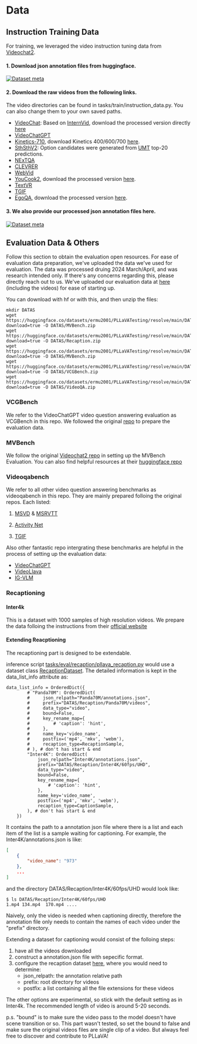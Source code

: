 # Data
## Instruction Training Data
<!-- > *originated from [Videochat2](https://github.com/OpenGVLab/Ask-Anything/tree/main/video_chat2)* -->


For training, we leveraged the video instruction tuning data from [Videochat2](https://github.com/OpenGVLab/Ask-Anything/tree/main/video_chat2). 

#### 1. Download json annotation files from huggingface. 
[![Dataset meta](https://img.shields.io/badge/%F0%9F%A4%97%20Hugging%20Face-VideoChat2%20IT-blue)](https://huggingface.co/datasets/OpenGVLab/VideoChat2-IT) 

<!-- > ![images](./assert/data.png) -->

#### 2. Download the raw videos from the following links.
The video directories can be found in tasks/train/instruction_data.py. You can also change them to your own saved paths.

- [VideoChat](https://github.com/OpenGVLab/InternVideo/tree/main/Data/instruction_data): Based on [InternVid](https://github.com/OpenGVLab/InternVideo/tree/main/Data/InternVid), download the processed version directly [here](https://pjlab-gvm-data.oss-cn-shanghai.aliyuncs.com/videochat2/data/videochat2_conversation_videos.zip)
- [VideoChatGPT](https://github.com/mbzuai-oryx/Video-ChatGPT/tree/main/data)
- [Kinetics-710](https://github.com/OpenGVLab/UniFormerV2/blob/main/DATASET.md), download Kinetics 400/600/700 [here](https://openxlab.org.cn/datasets?keywords=kinetics).
- [SthSthV2](https://developer.qualcomm.com/software/ai-datasets/something-something): Option candidates were generated from [UMT](https://github.com/OpenGVLab/unmasked_teacher) top-20 predictions.
- [NExTQA](https://github.com/doc-doc/NExT-QA)
- [CLEVRER](https://clevrer.csail.mit.edu/)
- [WebVid](https://maxbain.com/webvid-dataset/)
- [YouCook2](https://youcook2.eecs.umich.edu/), download the processed version [here](https://pjlab-gvm-data.oss-cn-shanghai.aliyuncs.com/videochat2/data/youcook_split_videos.zip).
- [TextVR](https://github.com/callsys/textvr)
- [TGIF](https://github.com/YunseokJANG/tgif-qa)
- [EgoQA](https://ego4d-data.org/), download the processed version [here](https://pjlab-gvm-data.oss-cn-shanghai.aliyuncs.com/videochat2/data/egoqa_split_videos.zip).

#### 3. We also provide our processed json annotation files here.

[![Dataset meta](https://img.shields.io/badge/%F0%9F%A4%97%20Hugging%20Face-magic%5Fjsons-blue)](https://huggingface.co/datasets/cathyxl/magic_jsons) 


<!-- We leveraged the training data from [Videochat2](https://github.com/OpenGVLab/Ask-Anything/tree/main/video_chat2). We only used the video part for video instruct tuning. -->

## Evaluation Data & Others
Follow this section to obtain the evaluation open resources. For ease of evaluation data preparation, we've uploaded the data we've used for evaluation. The data was processed druing 2024 March/April, and was research intended only. If there's any concerns regarding this, please directly reach out to us.
We've uploaded our evaluation data at [here](https://huggingface.co/datasets/ermu2001/PLLaVATesting) (including the videos) for ease of starting up.

You can download with hf or with this, and then unzip the files:
```shell
mkdir DATAS
wget https://huggingface.co/datasets/ermu2001/PLLaVATesting/resolve/main/DATAS/MVBench.zip?download=true -O DATAS/MVBench.zip
wget https://huggingface.co/datasets/ermu2001/PLLaVATesting/resolve/main/DATAS/Recaption.zip?download=true -O DATAS/Recaption.zip
wget https://huggingface.co/datasets/ermu2001/PLLaVATesting/resolve/main/DATAS/MVBench.zip?download=true -O DATAS/MVBench.zip
wget https://huggingface.co/datasets/ermu2001/PLLaVATesting/resolve/main/DATAS/VCGBench.zip?download=true -O DATAS/VCGBench.zip
wget https://huggingface.co/datasets/ermu2001/PLLaVATesting/resolve/main/DATAS/VideoQA.zip?download=true -O DATAS/VideoQA.zip
```
### VCGBench

We refer to the VideoChatGPT video question answering evaluation as VCGBench in this repo. We followed the original [repo](https://github.com/mbzuai-oryx/Video-ChatGPT/tree/main) to prepare the evaluation data.

### MVBench
We follow the original [Videochat2 repo](https://github.com/OpenGVLab/Ask-Anything/tree/main/video_chat2) in setting up the MVBench Evaluation. You can also find helpful resources at their [huggingface repo](https://huggingface.co/datasets/OpenGVLab/MVBench)


### Videoqabench
We refer to all other video question answering benchmarks as videoqabench in this repo. They are mainly prepared folloing the original repos. Each listed:
1. [MSVD](https://www.cs.utexas.edu/users/ml/clamp/videoDescription/) & [MSRVTT](https://github.com/xudejing/video-question-answering)

3. [Activity Net](https://github.com/MILVLG/activitynet-qa/tree/master)
4. [TGIF](https://github.com/raingo/TGIF-Release/tree/master)

Also other fantastic repo intergrating these benchmarks are helpful in the process of setting up the evaluation data:
- [VideoChatGPT](https://github.com/mbzuai-oryx/Video-ChatGPT/tree/main)
- [VideoLlava](https://github.com/PKU-YuanGroup/Video-LLaVA/tree/main/videollava)
- [IG-VLM](https://github.com/imagegridworth/IG-VLM/tree/main)



### Recaptioning
#### Inter4k

This is a dataset with 1000 samples of high resolution videos. We prepare the data folloing the instructions from their [official website](https://alexandrosstergiou.github.io/datasets/Inter4K/index.html)

#### Extending Reacptioning
The recaptioning part is designed to be extendable.

inference script [tasks/eval/recaption/pllava_recaption.py](tasks/eval/recaption/pllava_recaption.py) would use a dataset class [RecaptionDataset](tasks/eval/recaption/__init__.py#L197). The detailed information is kept in the data_list_info attribute as:
```
data_list_info = OrderedDict({
        # "Panda70M": OrderedDict(
        #     json_relpath="Panda70M/annotations.json", 
        #     prefix="DATAS/Recaption/Panda70M/videos", 
        #     data_type="video", 
        #     bound=False,
        #     key_rename_map={
        #         # 'caption': 'hint',
        #     },
        #     name_key='video_name',
        #     postfix=('mp4', 'mkv', 'webm'),
        #     recaption_type=RecaptionSample,
        # ), # don't has start & end
        "Inter4K": OrderedDict(
            json_relpath="Inter4K/annotations.json", 
            prefix="DATAS/Recaption/Inter4K/60fps/UHD", 
            data_type="video", 
            bound=False,
            key_rename_map={
                # 'caption': 'hint',
            },
            name_key='video_name',
            postfix=('mp4', 'mkv', 'webm'),
            recaption_type=CaptionSample,
        ), # don't has start & end
    })
```
It contains the path to a annotation json file where there is a list and each item of the list is a sample waiting for captioning. For example, the Inter4K/annotations.json is like:
```json
[
    {
        "video_name": "973"
    },
    ...
]
```
and the directory DATAS/Recaption/Inter4K/60fps/UHD would look like:
```
$ ls DATAS/Recaption/Inter4K/60fps/UHD
1.mp4 134.mp4  170.mp4 ....
```

Naively, only the video is needed when captioning directly, therefore the annotation file only needs to contain the names of each video under the "prefix" directory.

Extending a dataset for captioning would consist of the folloing steps:
1. have all the videos downloaded
2. construct a annotation.json file with sepecific format.
3. configure the recaption dataset [here](tasks/eval/recaption/__init__.py#L197), where you would need to determine:
    - json_relpath: the annotation relative path
    - prefix: root directory for videos
    - postfix: a list containing all the file extensions for these videos

The other options are experimental, so stick with the default setting as in Inter4k. The recommended length of video is around 5-20 seconds. 

p.s. "bound" is to make sure the video pass to the model doesn't have scene transition or so. This part wasn't tested, so set the bound to false and make sure the original videos files are single clip of a video. But always feel free to discover and contribute to PLLaVA!